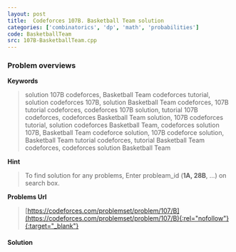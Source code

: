 ```yaml
---
layout: post
title:  Codeforces 107B. Basketball Team solution
categories: ['combinatorics', 'dp', 'math', 'probabilities']
code: BasketballTeam
src: 107B-BasketballTeam.cpp
---
```

### **Problem overviews**

**Keywords**
> solution 107B codeforces, Basketball Team codeforces tutorial, solution codeforces 107B, solution Basketball Team codeforces, 107B tutorial codeforces, codeforces 107B solution, tutorial 107B codeforces, codeforces Basketball Team solution, 107B codeforces tutorial, solution codeforces Basketball Team, codeforces solution 107B, Basketball Team codeforce solution, 107B codeforce solution, Basketball Team tutorial codeforces, tutorial Basketball Team codeforces, codeforces solution Basketball Team

**Hint**
> To find solution for any problems, Enter probleam_id (**1A, 28B**, ...) on search box. 

**Problems Url**
> [https://codeforces.com/problemset/problem/107/B](https://codeforces.com/problemset/problem/107/B){:rel="nofollow"}{:target="_blank"}

#### **Solution**



